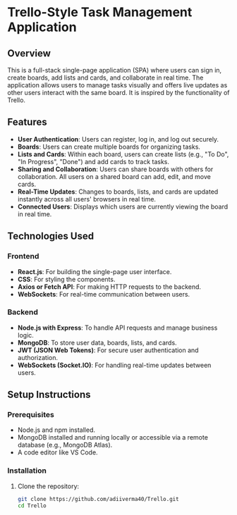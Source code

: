 # Trello-Style Task Management Application

## Overview

This is a full-stack single-page application (SPA) where users can sign in, create boards, add lists and cards, and collaborate in real time. The application allows users to manage tasks visually and offers live updates as other users interact with the same board. It is inspired by the functionality of Trello.

## Features

- **User Authentication**: Users can register, log in, and log out securely.
- **Boards**: Users can create multiple boards for organizing tasks.
- **Lists and Cards**: Within each board, users can create lists (e.g., "To Do", "In Progress", "Done") and add cards to track tasks.
- **Sharing and Collaboration**: Users can share boards with others for collaboration. All users on a shared board can add, edit, and move cards.
- **Real-Time Updates**: Changes to boards, lists, and cards are updated instantly across all users' browsers in real time.
- **Connected Users**: Displays which users are currently viewing the board in real time.

## Technologies Used

### Frontend
- **React.js**: For building the single-page user interface.
- **CSS**: For styling the components.
- **Axios or Fetch API**: For making HTTP requests to the backend.
- **WebSockets**: For real-time communication between users.

### Backend
- **Node.js with Express**: To handle API requests and manage business logic.
- **MongoDB**: To store user data, boards, lists, and cards.
- **JWT (JSON Web Tokens)**: For secure user authentication and authorization.
- **WebSockets (Socket.IO)**: For handling real-time updates between users.

## Setup Instructions

### Prerequisites
- Node.js and npm installed.
- MongoDB installed and running locally or accessible via a remote database (e.g., MongoDB Atlas).
- A code editor like VS Code.

### Installation

1. Clone the repository:
   ```bash
   git clone https://github.com/adiiverma40/Trello.git
   cd Trello

